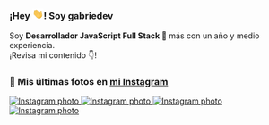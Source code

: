 <h3>¡Hey <img src="https://raw.githubusercontent.com/ABSphreak/ABSphreak/master/gifs/Hi.gif" width="20px" decondig="async">! Soy gabriedev</h3>

<p>Soy <strong>Desarrollador JavaScript Full Stack 🚀</strong> más con un año y medio experiencia.<br />¡Revisa mi contenido 👇!</p>

### 📸 Mis últimas fotos en [mi Instagram](https://instagram.com/gabrie.dev)


<a href='https://instagram.com/p/CtruQitPJU1' target='_blank'>
  <img width='20%' src='https://instagram.fkiv7-1.fna.fbcdn.net/v/t51.2885-15/354557634_595647665883083_2498794285121939883_n.jpg?stp=dst-jpg_e15_fr_s1080x1080&_nc_ht=instagram.fkiv7-1.fna.fbcdn.net&_nc_cat=111&_nc_ohc=apVw-95UQEcAX_GamTl&edm=APU89FABAAAA&ccb=7-5&oh=00_AfDCvr6UW3UAtOp0fBU05mEYVHoyZHE12rIMdb1B3bH-sQ&oe=64991E63&_nc_sid=f4eaf9' alt='Instagram photo' />
</a>
<a href='https://instagram.com/p/CtrtZEhvfjK' target='_blank'>
  <img width='20%' src='https://instagram.fkiv7-1.fna.fbcdn.net/v/t51.2885-15/354566352_1280061536273536_3184760590463359796_n.jpg?stp=dst-jpg_e15&_nc_ht=instagram.fkiv7-1.fna.fbcdn.net&_nc_cat=104&_nc_ohc=BZuf_eYJB6gAX8eA0yO&edm=APU89FABAAAA&ccb=7-5&oh=00_AfBB8i6Egv8_VSOcaGa1cCv84IaDcSQilpOsEHnZs8gwzQ&oe=6498835C&_nc_sid=f4eaf9' alt='Instagram photo' />
</a>
<a href='https://instagram.com/p/CtDUXiGIwfW' target='_blank'>
  <img width='20%' src='https://instagram.fkiv7-1.fna.fbcdn.net/v/t51.2885-15/350888316_2281662725376540_4082540287140756007_n.jpg?stp=dst-jpg_e15&_nc_ht=instagram.fkiv7-1.fna.fbcdn.net&_nc_cat=100&_nc_ohc=xegkfgsD72YAX8CnVHq&edm=APU89FABAAAA&ccb=7-5&oh=00_AfBlxcsS071BgT5HpRh31hHnICKtyOhgantEbzihreWuTQ&oe=64974958&_nc_sid=f4eaf9' alt='Instagram photo' />
</a>
<a href='https://instagram.com/p/CoTfm_INWyt' target='_blank'>
  <img width='20%' src='https://instagram.fkiv7-1.fna.fbcdn.net/v/t51.2885-15/321050480_935030397667260_4356312353538439528_n.jpg?stp=dst-jpg_e15&_nc_ht=instagram.fkiv7-1.fna.fbcdn.net&_nc_cat=100&_nc_ohc=x78qWAE6Vo4AX8cvK-c&edm=APU89FABAAAA&ccb=7-5&oh=00_AfCRNUjFeim1s_qRQkf0LSPBzQqCkm68T5jgPwJHiPenTg&oe=649905D7&_nc_sid=f4eaf9' alt='Instagram photo' />
</a>
